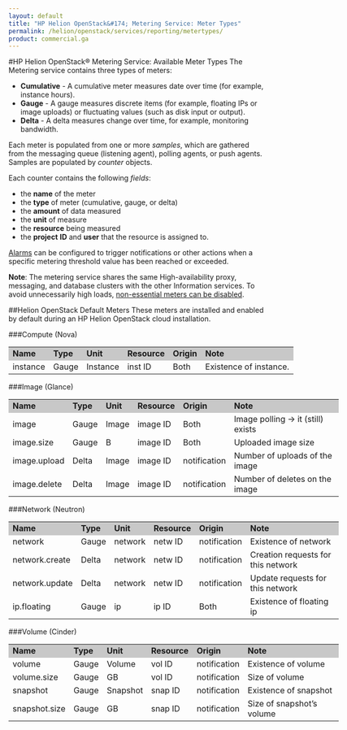 ```yaml
---
layout: default
title: "HP Helion OpenStack&#174; Metering Service: Meter Types"
permalink: /helion/openstack/services/reporting/metertypes/
product: commercial.ga
---
```

<!--UNDER REVISION-->

<script>
function PageRefresh {
onLoad="window.refresh"
}
PageRefresh();
</script>

#HP Helion OpenStack&#174; Metering Service: Available Meter Types
The Metering service contains three types of meters:

- **Cumulative** - A cumulative meter measures date over time (for example, instance hours).
- **Gauge** - A gauge measures discrete items (for example, floating IPs or image uploads) or fluctuating values (such as disk input or output).
- **Delta** - A delta measures change over time, for example, monitoring bandwidth.

Each meter is populated from one or more *samples*, which are gathered from the messaging queue (listening agent), polling agents, or push agents. 
Samples are populated by *counter* objects.

Each counter contains the following *fields*:

- the **name** of the meter
- the **type** of meter (cumulative, gauge, or delta)
- the **amount** of data measured
- the **unit** of measure
- the **resource** being measured
- the **project** **ID** and **user** that the resource is assigned to.

[Alarms](/helion/openstack/services/reporting/alarms/) can be configured to trigger notifications or other actions when a specific metering threshold value has been reached or exceeded.

**Note**: The metering service shares the same High-availability proxy, messaging, and database clusters with the other Information services. To avoid unnecessarily high loads, [non-essential meters can be disabled](/helion/openstack/services/reporting/bestpractices/#meterlist). 

##Helion OpenStack Default Meters
These meters are installed and enabled by default during an HP Helion OpenStack cloud installation. 

###Compute (Nova)
<table style="text-align: left; vertical-align: top; width:650px;">
<tr style="background-color: #C8C8C8;">
<td><b>Name</b></td><td><b>Type</b></td><td><b>Unit</b></td><td><b>Resource</b></td><td><b>Origin</b></td><td><b>Note</b></td>
</tr><tr>
<td>instance</td><td>Gauge</td><td>Instance</td><td>inst ID</td><td>Both</td><td>Existence of instance.</td>
</tr>

</table>

###Image (Glance)
<table style="text-align: left; vertical-align: top; width:650px;">
<tr style="background-color: #C8C8C8;">
<td><b>Name</b></td><td><b>Type</b></td><td><b>Unit</b></td><td><b>Resource</b></td><td><b>Origin</b></td><td><b>Note</b></td>
</tr><tr>
<td>image</td><td>Gauge</td><td>Image</td><td>image ID</td><td>Both</td><td>Image polling -> it (still) exists</td>
</tr>
<tr><td>image.size</td><td>Gauge</td><td>B</td><td>image ID</td><td>Both</td><td>Uploaded image size</td></tr>
<tr><td>image.upload</td><td>Delta</td><td>Image</td><td>image ID</td><td>notification</td><td>Number of uploads of the image</td></tr>
<tr><td>image.delete</td><td>Delta</td><td>Image</td><td>image ID</td><td>notification</td><td>Number of deletes on the image</td></tr>
</table>

###Network (Neutron)
<table style="text-align: left; vertical-align: top; width:650px;">
<tr style="background-color: #C8C8C8;">
<td><b>Name</b></td><td><b>Type</b></td><td><b>Unit</b></td><td><b>Resource</b></td><td><b>Origin</b></td><td><b>Note</b></td>
</tr><tr>
<td>network</td><td>Gauge</td><td>network</td><td>netw ID</td><td>notification</td><td>Existence of network</td>
</tr>
<tr><td>network.create</td><td>Delta</td><td>network</td><td>netw ID</td><td>notification</td><td>Creation requests for this network</td></tr>
<tr><td>network.update</td><td>Delta</td><td>network</td><td>netw ID</td><td>notification</td><td>Update requests for this network</td></tr>
<tr><td>ip.floating</td><td>Gauge</td><td>ip</td><td>ip ID</td><td>Both</td><td>Existence of floating ip</td></tr>
</table>


###Volume (Cinder)
<table style="text-align: left; vertical-align: top; width:650px;">
<tr style="background-color: #C8C8C8;">
<td><b>Name</b></td><td><b>Type</b></td><td><b>Unit</b></td><td><b>Resource</b></td><td><b>Origin</b></td><td><b>Note</b></td>
</tr><tr>
<td>volume</td><td>Gauge</td><td>Volume</td><td>vol ID</td><td>notification</td><td>Existence of volume</td>
</tr>
<tr><td>volume.size</td><td>Gauge</td><td>GB</td><td>vol ID</td><td>notification</td><td>Size of volume</td></tr>
<tr><td>snapshot</td><td>Gauge</td><td>Snapshot</td><td>snap ID</td><td>notification</td><td>Existence of snapshot</td></tr>
<tr><td>snapshot.size</td><td>Gauge</td><td>GB</td><td>snap ID</td><td>notification</td><td>Size of snapshot’s volume</td></tr>
</table>



<tr><td></td><td></td><td></td><td></td><td></td><td></td></tr>